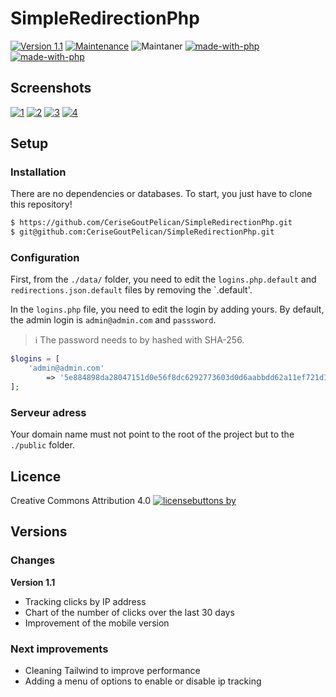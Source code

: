 # SimpleRedirectionPhp

[![Version 1.1](https://img.shields.io/badge/Version-1.0-green.svg )](https://github.com/CeriseGoutPelican/SimpleRedirectionPhp) [![Maintenance](https://img.shields.io/badge/Maintained%3F-yes-green.svg)](https://github.com/CeriseGoutPelican/SimpleRedirectionPhpgraphs/commit-activity) ![Maintaner](https://img.shields.io/badge/Maintainer-Grégoire-blue) [![made-with-php](https://img.shields.io/badge/Made%20with-Php-1f425f.svg)](https://www.php.net/) [![made-with-php](https://img.shields.io/badge/Made%20with-Tailwind-1f425f.svg)](https://tailwindcss.com/)

## Screenshots
[![1](https://user-images.githubusercontent.com/26883777/110021727-65ce0b80-7d2b-11eb-9b51-c470bbd7e6dd.png)](https://user-images.githubusercontent.com/26883777/110021609-41722f00-7d2b-11eb-99ce-0f1090ab15e9.png) [![2](https://user-images.githubusercontent.com/26883777/110021729-6666a200-7d2b-11eb-979d-073b95489467.png)](https://user-images.githubusercontent.com/26883777/110021612-420ac580-7d2b-11eb-92fe-1d1dda7634da.png) [![3](https://user-images.githubusercontent.com/26883777/110021732-66ff3880-7d2b-11eb-8edc-807bd97a8609.png)](https://user-images.githubusercontent.com/26883777/110021613-420ac580-7d2b-11eb-88d6-a73590988fda.png) [![4](https://user-images.githubusercontent.com/26883777/141678805-ab48ce7c-08e9-4744-bdc7-81bfa9fd3100.png)](https://user-images.githubusercontent.com/26883777/141678776-c525bf71-acf8-4746-8a6c-e07996829a59.png)

## Setup
### Installation
There are no dependencies or databases. To start, you just have to clone this repository!

```bash
$ https://github.com/CeriseGoutPelican/SimpleRedirectionPhp.git
$ git@github.com:CeriseGoutPelican/SimpleRedirectionPhp.git
```

### Configuration
First, from the `./data/` folder, you need to edit the `logins.php.default` and `redirections.json.default` files by removing the `.default'.

In the `logins.php` file, you need to edit the login by adding yours. By default, the admin login is `admin@admin.com` and `passsword`.

> ℹ️ The password needs to by hashed with SHA-256.

```php
$logins = [
	'admin@admin.com' 
		=> '5e884898da28047151d0e56f8dc6292773603d0d6aabbdd62a11ef721d1542d8',
];
```

### Serveur adress
Your domain name must not point to the root of the project but to the `./public` folder.

## Licence
Creative Commons Attribution 4.0 [![licensebuttons by](https://licensebuttons.net/l/by/3.0/88x31.png)](https://creativecommons.org/licenses/by/4.0)

## Versions
### Changes

**Version 1.1**
 * Tracking clicks by IP address
 * Chart of the number of clicks over the last 30 days
 * Improvement of the mobile version

### Next improvements
 * Cleaning Tailwind to improve performance
 * Adding a menu of options to enable or disable ip tracking
